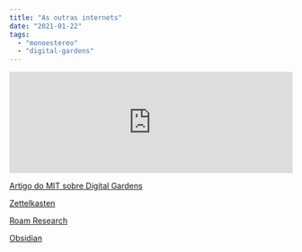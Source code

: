 ```yaml
---
title: "As outras internets"
date: "2021-01-22"
tags: 
  - "monoestereo"
  - "digital-gardens"
---
```


<iframe src="https://anchor.fm/monoestereo/embed/episodes/As-outras-internets-ej7eng" height="180px" width="100%" frameborder="0" scrolling="no" style="width:100%; height:180px;"></iframe>

[Artigo do MIT sobre Digital Gardens](https://www.notion.so/eduf/Uma-outra-internet-e1b6edd0a57a4a48b08d7754ecf8a3a1#5018cc6a84714b259d291d9ae47ab813)

[Zettelkasten](https://www.notion.so/eduf/Uma-outra-internet-e1b6edd0a57a4a48b08d7754ecf8a3a1#362f4a8b2ff1457ca77f56c83f88358b)

[Roam Research](https://roamresearch.com/)

[Obsidian](https://obsidian.md/)
